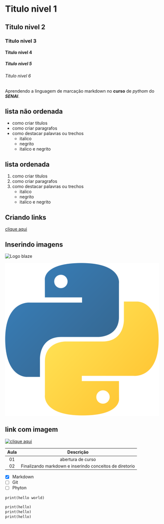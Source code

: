 # Titulo nivel 1 
## Titulo nivel 2
### Titulo nivel 3
#### Titulo nivel 4
##### Titulo nivel 5
###### Titulo nivel 6

Aprendendo a linguagem de marcação markdown no __curso__ de *pythom* do ***SENAI***.

## lista não ordenada
- como criar titulos 
- como criar paragrafos 
- como destacar palavras ou trechos
    - italico
    - negrito 
    - italico e negrito

## lista ordenada
1. como criar titulos 
1. como criar paragrafos 
1. como destacar palavras ou trechos
    - italico
    - negrito 
    - italico e negrito

## Criando links

[clique aqui](https://blaze1.space/pt/escolha/?utm_source=misc&utm_medium=link&utm_campaign=escolha)

## Inserindo imagens
![Logo blaze](https://aviatorbet.co.mz/wp-content/uploads/2023/06/blaze-570x570-1.png)

![Logo PhytonPNG](img\Python_logo_icon.png)

## link com imagem

[![clique aqui](https://blaze1.space/pt/escolha/?utm_source=misc&utm_medium=link&utm_campaign=escolha)](https://aviatorbet.co.mz/wp-content/uploads/2023/06/blaze-570x570-1.png)


| Aula | Descrição |
|:-:|:-:|
|01 | abertura de curso|
|02 |Finalizando markdown e inserindo conceitos de diretorio|

 - [X] Markdown
 - [ ] Git
 - [ ] Phyton

`print(hello world)`

```Phyton
print(hello)
print(hello)
print(hello)
```

